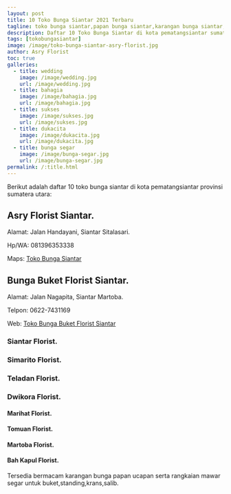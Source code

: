 ```yaml
---
layout: post
title: 10 Toko Bunga Siantar 2021 Terbaru
tagline: toko bunga siantar,papan bunga siantar,karangan bunga siantar,florist di siantar
description: Daftar 10 Toko Bunga Siantar di kota pematangsiantar sumatera utara terbaik di tahun 2021.
tags: [tokobungasiantar]
image: /image/toko-bunga-siantar-asry-florist.jpg
author: Asry Florist
toc: true
galleries:
  - title: wedding
    image: /image/wedding.jpg
    url: /image/wedding.jpg
  - title: bahagia
    image: /image/bahagia.jpg
    url: /image/bahagia.jpg
  - title: sukses
    image: /image/sukses.jpg
    url: /image/sukses.jpg
  - title: dukacita
    image: /image/dukacita.jpg
    url: /image/dukacita.jpg
  - title: bunga segar
    image: /image/bunga-segar.jpg
    url: /image/bunga-segar.jpg
permalink: /:title.html
---
```


Berikut adalah daftar 10 toko bunga siantar di kota pematangsiantar provinsi sumatera utara:
## Asry Florist Siantar.
Alamat: Jalan Handayani, Siantar Sitalasari.

Hp/WA: 081396353338

Maps: [Toko Bunga Siantar](https://goo.gl/maps/mRFEWNwZSWuMwuEm9 "toko bunga siantar asry florist")

## Bunga Buket Florist Siantar.
Alamat: Jalan Nagapita, Siantar Martoba.

Telpon: 0622-7431169

Web: [Toko Bunga Buket Florist Siantar](https://www.bungabuket.com/siantar/ "toko bunga buket florist di siantar")

### Siantar Florist.
### Simarito Florist.
### Teladan Florist.
### Dwikora Florist.
#### Marihat Florist.
#### Tomuan Florist.
#### Martoba Florist.
#### Bah Kapul Florist.

Tersedia bermacam karangan bunga papan ucapan serta rangkaian mawar segar untuk buket,standing,krans,salib.

